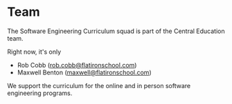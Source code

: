 # Team

The Software Engineering Curriculum squad is part of the Central Education team.

Right now, it's only

* Rob Cobb (rob.cobb@flatironschool.com)
* Maxwell Benton (maxwell@flatironschool.com)

We support the curriculum for the online and in person software engineering programs.
